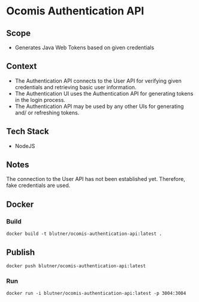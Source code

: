 # Ocomis Authentication API

## Scope

* Generates Java Web Tokens based on given credentials

## Context

* The Authentication API connects to the User API for verifying given credentials and retrieving basic user information.
* The Authentication UI uses the Authentication API for generating tokens in the login process.
* The Authentication API may be used by any other UIs for generating and/ or refreshing tokens.

## Tech Stack

* NodeJS

## Notes

The connection to the User API has not been established yet.
Therefore, fake credentials are used.

## Docker

### Build

`docker build -t blutner/ocomis-authentication-api:latest .`

## Publish

`docker push blutner/ocomis-authentication-api:latest`

### Run

`docker run -i blutner/ocomis-authentication-api:latest -p 3004:3004`